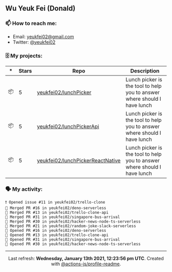 ## Wu Yeuk Fei (Donald)

### 📫 How to reach me:

- Email: [yeukfei02@gmail.com](yeukfei02@gmail.com)
- Twitter: [@yeukfei02](https://twitter.com/yeukfei02)

### 🗄 My projects:

|*|Stars|Repo|Description|
|---|---|---|---|
| 📦 | 5 | [yeukfei02/lunchPicker](https://github.com/yeukfei02/lunchPicker) | Lunch picker is the tool to help you to answer where should I have lunch |
| 📦 | 5 | [yeukfei02/lunchPickerApi](https://github.com/yeukfei02/lunchPickerApi) | Lunch picker is the tool to help you to answer where should I have lunch |
| 📦 | 5 | [yeukfei02/lunchPickerReactNative](https://github.com/yeukfei02/lunchPickerReactNative) | Lunch picker is the tool to help you to answer where should I have lunch |

### 🗣 My activity:

```
❗️ Opened issue #11 in yeukfei02/trello-clone
🎉 Merged PR #16 in yeukfei02/deno-serverless
🎉 Merged PR #13 in yeukfei02/trello-clone-api
🎉 Merged PR #31 in yeukfei02/singapore-bus-arrival
🎉 Merged PR #30 in yeukfei02/hacker-news-node-ts-serverless
🎉 Merged PR #21 in yeukfei02/random-joke-slack-serverless
💪 Opened PR #16 in yeukfei02/deno-serverless
💪 Opened PR #13 in yeukfei02/trello-clone-api
💪 Opened PR #31 in yeukfei02/singapore-bus-arrival
💪 Opened PR #30 in yeukfei02/hacker-news-node-ts-serverless
```

<!-- <img src="https://github-readme-stats.vercel.app/api?username=yeukfei02&show_icons=true&count_private=true&theme=radical" />

<img src="https://github-readme-stats.vercel.app/api/top-langs/?username=yeukfei02&theme=radical" /> -->

---

<p align="center">Last refresh: <b>Wednesday, January 13th 2021, 12:23:56 pm UTC</b>. Created with <a href=https://github.com/marketplace/actions/profile-readme>@actions-js/profile-readme</a>.</p>
